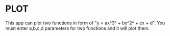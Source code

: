 # PLOT
This app can plot two functions in form of "y = ax^3^ + bx^2^ + cx + d".
You must enter a,b,c,d parameters for two functions and it will plot them.
